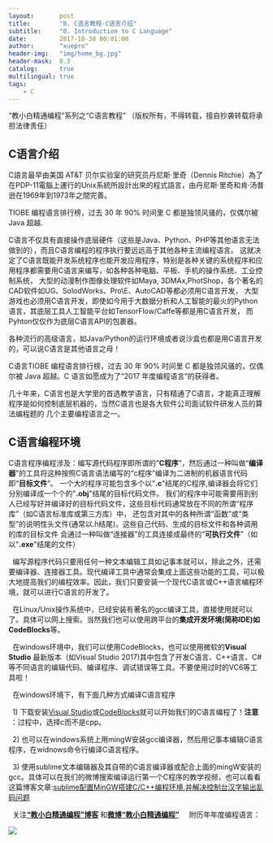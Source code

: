 ```yaml
---
layout:       post
title:        "0. C语言教程-C语言介绍"
subtitle:     "0. Introduction to C Language"
date:         2017-10-30 00:01:00
author:       "xuepro"
header-img:   "img/home_bg.jpg"
header-mask:  0.3
catalog:      true
multilingual: true
tags:
    - C
---
```

“教小白精通编程”系列之“C语言教程” （版权所有，不得转载，擅自抄袭转载将承担法律责任）

## C语言介绍

  C語言最早由美国 AT&T 贝尔实验室的研究员丹尼斯·里奇（Dennis Ritchie）為了在PDP-11電腦上運行的Unix系統所設計出來的程式語言，由丹尼斯·里奇和肯·汤普逊在1969年到1973年之間完善。
  
  TIOBE 编程语言排行榜，过去 30 年 90% 时间里 C 都是独领风骚的，仅偶尔被 Java 超越.
  
  C语言不仅具有直接操作底层硬件（这些是Java、Python、PHP等其他语言无法做到的），而且C语言编程的程序执行要远远高于其他各种主流编程语言。
  这就决定了C语言既能开发系统程序也能开发应用程序，特别是各种关键的系统程序和应用程序都需要用C语言来编写，如各种各种电脑、平板、手机的操作系统、工业控制系统，
  大型的动漫制作图像处理软件如Maya, 3DMAx,PhotShop，各个著名的CAD软件如UG、SolodWorks、Pro\E、AutoCAD等都必须用C语言开发，
  大型游戏也必须用C语言开发，即使如今用于大数据分析和人工智能的最火的Python语言，其底层工具人工智能平台如TensorFlow/Caffe等都是用C语言开发，
  而Pyhton仅仅作为底层C语言API的包裹器。
  
  各种流行的高级语言，如Java/Python的运行环境或者说沙盒也都是用C语言开发的，可以说C语言是其他语言之母！
  
  C语言TIOBE 编程语言排行榜，过去 30 年 90% 时间里 C 都是独领风骚的，仅偶尔被 Java 超越。C 语言如愿成为了“2017 年度编程语言”的获得者。
  
  几十年来，C语言也是大学里的首选教学语言，只有精通了C语言，才能真正理解程序是如何控制底层机器的，当然C语言也是各大软件公司面试软件研发人员的算法编程题的
  几个主要编程语言之一。
  
## C语言编程环境

   C语言程序编程涉及：编写源代码程序即所谓的“**C程序**”，然后通过一种叫做“**编译器**”的工具将这种按照C语言语法编写的“c程序”编译为二进制的机器语言代码即“**目标文件**”。
   一个大的程序可能包含多个以"**.c**"结尾的C程序,编译器会将它们分别编译成一个个的"**.obj**"结尾的目标代码文件。
   我们的程序中可能需要用到别人已经写好并编译好的目标代码文件，这些目标代码通常放在不同的所谓“程序库”（如C语言标准库或第三方库）中，
   还包含对其中的各种所谓“函数”或“类型”的说明性头文件(通常以.h结尾)。这些自己代码、生成的目标文件和各种调用的库的目标文件
   会通过一种叫做“连接器”的工具连接成最终的“**可执行文件**”（如以"**.exe**"结尾的文件）
   
   编写源程序代码只要用任何一种文本编辑工具如记事本就可以，除此之外，还需要编译器、连接器工具。现代编译工具中通常会集成上面这些功能的工具，可以极大地提高我们的编程效率。因此，我们只要安装一个现代C语言或C++语言编程环境，就可以进行C语言的开发了。
   
   在Linux/Unix操作系统中，已经安装有著名的gcc编译工具，直接使用就可以了。具体可以网上搜索。当然我们也可以使用跨平台的**集成开发环境(简称IDE)**如**CodeBlocks**等。
   
   在windows环境中，我们可以使用CodeBlocks，也可以使用微软的**Visual Studio** 最新版本（如Visual Studio 2017)其中包含了开发C语言、C++语言、C#等不同语言的编辑代码、编译程序、调试错误等工具。不要使用过时的VC6等工具啦！
   
   在windows环境下，有下面几种方式编译C语言程序
   
   1) 下载安装[Visual Studio](https://f.us.sinaimg.cn/002lu1IUlx07g8INE64M01040100wErW0k01.mp4?label=mp4_720p&template=28&Expires=1525057406&ssig=Pi7IN670u4&KID=unistore,video)或[CodeBlocks](https://f.us.sinaimg.cn/002ZlHNNlx07eNEJKh4I010f0100jqg50k01.mp4?label=mp4_720p&template=v2_template_ld_720&Expires=1525057330&ssig=Fhj3Y1BkUp&KID=unistore,video)就可以开始我们的C语言编程了！**注意**
  ：过程中，选择c而不是cpp。
  
   2) 也可以在windows系统上用mingW安装gcc编译器，然后用记事本编辑C语言程序，在widnows命令行编译C语言程序。 
   
   3) 使用sublime文本编辑器及其自带的C语言编译器或配合上面的mingW安装的gcc。具体可以在我们的微博搜索编译运行第一个C程序的教学视频，也可以看看这篇博客文章:[sublime配置MinGW搭建C/C++编程环境,并解决控制台汉字输出乱码问题](https://xuepro.xcguan.net/2017/10/30/sublime%E9%85%8D%E7%BD%AEMinGW%E6%90%AD%E5%BB%BAC%E7%BC%96%E7%A8%8B%E7%8E%AF%E5%A2%83/)
 
   关注[**“教小白精通编程”博客**](https://xuepro.xcguan.net/) 和[**微博“教小白精通编程”**](https://weibo.com/6196175626)  
   附历年年度编程语言：
   
   ![](https://www.itcodemonkey.com/data/upload/portal/20180105/1515165411358808.jpg)
